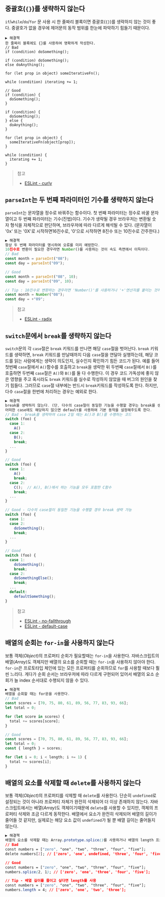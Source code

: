 ## 중괄호(`{}`)를 생략하지 않는다

`if`/`while`/`do`/`for` 문 사용 시 한 줄짜리 블록이면 중괄호(`{}`)를 생략하지 않는 것이 좋다. 중괄호가 없을 경우에 제어문의 동작 범위를 한눈에 파악하기 힘들기 때문이다.

```text
▶ 해결책
한 줄짜리 블록에도 {}를 사용하여 명확하게 작성한다.
// Bad
if (condition) doSomething();

if (condition) doSomething();
else doAnything();

for (let prop in object) someIterativeFn();

while (condition) iterating += 1;

// Good
if (condition) {
  doSomething();
}

if (condition) {
  doSomething();
} else {
  doAnything();
}

for (let prop in object) {
  someIterativeFn(object[prop]);
}

while (condition) {
  iterating += 1;
}
```

> 참고
>
> - [ESLint - curly](https://eslint.org/docs/rules/curly)

## `parseInt`는 두 번째 파라미터인 기수를 생략하지 않는다

`parseInt`는 문자열을 정수로 바꿔주는 함수이다. 첫 번째 파라미터는 정수로 바꿀 문자열이고 두 번째 파라미터는 기수(진법)이다. 기수가 생략될 경우 브라우저는 변환될 숫자 형식을 자체적으로 판단하며, 브라우저에 따라 다르게 해석될 수 있다. (문자열이 '0x' 또는 '0X'로 시작하면16진수로, '0'으로 시작하면 8진수 또는 10진수로 간주한다.)

```js
▶ 해결책
항상 두 번째 파라미터를 명시하여 오류를 미리 예방한다.
10진수로 변환이 필요한 경우라면 Number()를 사용하는 것이 속도 측면에서 이득이다.
// Bad
const month = parseInt("08");
const day = parseInt("09");

// Good
const month = parseInt("08", 10);
const day = parseInt("09", 10);

// Tip : 10진수로 변환하는 경우라면 'Number()'를 사용하거나 '+'연산자를 붙이는 것이 더 빠름
const month = Number("08");
const day = +"09";
```

> 참고
>
> - [ESLint - radix](https://eslint.org/docs/rules/radix)

## `switch`문에서 `break`를 생략하지 않는다

`switch`문의 각 `case`절은 `break` 키워드를 만나면 해당 `case`절을 벗어난다. `break` 키워드를 생략하면, `break` 키워드를 만날때까지 다음 `case`절을 연달아 실행하는데, 해당 코드를 읽는 사람에게는 생략이 의도인지, 실수인지 확인하기 힘든 코드가 된다. 예를 들어 첫번째 `case`절에서 `A()`함수를 호출하고 `break`을 생략한 뒤 두번째 `case`절에서 `B()`를 호출하면 두번째 `case`절은 `A()`와 `B()`를 둘 다 수행한다. 이 경우 코드 가독성에 좋지 않은 영향을 주고 혹시라도 `break` 키워드를 실수로 작성하지 않았을 때 버그의 원인을 찾기 힘들다. 그러므로 `case`절 내부에는 반드시 `break`키워드를 작성하도록 한다. 하지만, 다수 `case`절을 한번에 처리하는 경우는 예외로 한다.

```js
▶ 해결책
break를 생략하지 않는다. (단, 다수의 case절이 동일한 기능을 수행할 경우는 break를 생략할 수 있다.)
어떠한 case에도 해당하지 않으면 default를 사용하여 기본 동작을 설정해주도록 한다.
// Bad - break를 생략하여 case 2일 때는 A()과 B()를 수행하는 코드
switch (foo) {
  case 1:
    A()
  case 2:
    B();
    break;
  ...
}

// Good
switch (foo) {
  case 1:
    A()
    break;
  case 2:
    C();  // A(), B()에서 하는 기능을 모두 포함한 C함수
    break;
  ...
}

// Good - 다수의 case절이 동일한 기능을 수행할 경우 break 생략 가능
switch (foo) {
  case 1:
  case 2:
    doSomething();
    break;
  ...
}

// Good
switch (foo) {
  case 1:
    doSomething();
    break;
  case 2:
    doSomethingElse();
    break;
  ...
  default:
    defaultSomething();
}
```

> 참고
>
> - [ESLint - no-fallthrough](https://eslint.org/docs/rules/no-fallthrough)
> - [ESLint - default-case](https://eslint.org/docs/rules/default-case)

## 배열의 순회는 `for-in`을 사용하지 않는다

보통 객체(*Object*)의 프로퍼티 순회가 필요할때는 `for-in`을 사용한다. 자바스크립트의 배열(*Array*)도 객체지만 배열의 요소를 순회할 때는 `for-in`을 사용하지 않아야 한다. `for-in`은 프로토타입 체인에 있는 모든 프로퍼티를 순회하므로 `for`를 사용할 때보다 훨씬 느리다. 게다가 순회 순서는 브라우저에 따라 다르게 구현되어 있어서 배열의 요소 순회가 늘 index 순서대로 수행되지 않을 수 있다.

```js
▶ 해결책
배열을 순회할 때는 for문을 사용한다.
// Bad
const scores = [70, 75, 80, 61, 89, 56, 77, 83, 93, 66];
let total = 0;

for (let score in scores) {
  total += scores[score];
}

// Good
const scores = [70, 75, 80, 61, 89, 56, 77, 83, 93, 66];
let total = 0;
const { length } = scores;

for (let i = 0; i < length; i += 1) {
  total += scores[i];
}
```

## 배열의 요소를 삭제할 때 `delete`를 사용하지 않는다

보통 객체(*Object*)의 프로퍼티를 삭제할 때 `delete`를 사용한다. 단순히 `undefined`로 설정되는 것이 아니라 프로퍼티 자체가 완전히 삭제되어 더 이상 존재하지 않는다. 자바스크립트에서는 배열(*Array*)도 객체이기때문에 `delete`를 사용할 수 있지만, 객체의 프로퍼티 삭제와 조금 다르게 동작한다. 배열에서 요소가 완전히 삭제되어 배열의 길이가 줄어들 것 같지만, 실제로는 해당 요소 값이 `undefined`가 될 뿐 배열 길이는 줄어들지 않는다.

```css
▶ 해결책
배열의 요소를 삭제할 때는 Array.prototype.splice()를 사용하거나 배열의 length 프로퍼티를 변경한다.
// Bad
const numbers = ["zero", "one", "two", "three", "four", "five"];
delete numbers[2]; // ['zero', 'one', undefined, 'three', 'four', 'five'];

// Good
const numbers = ["zero", "one", "two", "three", "four", "five"];
numbers.splice(2, 1); // ['zero', 'one', 'three', 'four', 'five'];

// Tip - 배열 길이를 줄이고 싶다면 length를 사용
const numbers = ["zero", "one", "two", "three", "four", "five"];
numbers.length = 4; // ['zero', 'one', 'two', 'three'];
```

